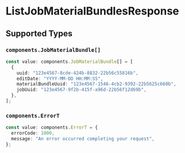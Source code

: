 # ListJobMaterialBundlesResponse


## Supported Types

### `components.JobMaterialBundle[]`

```typescript
const value: components.JobMaterialBundle[] = [
  {
    uuid: "123e4567-8cde-424b-8832-22b56c55816b",
    editDate: "YYYY-MM-DD HH:MM:SS",
    materialBundleUuid: "123e4567-1546-4cb2-9392-22b5625c660b",
    jobUuid: "123e4567-9f2b-415f-a96d-22b56f12d69b",
  },
];
```

### `components.ErrorT`

```typescript
const value: components.ErrorT = {
  errorCode: 1000,
  message: "An error occurred completing your request",
};
```

